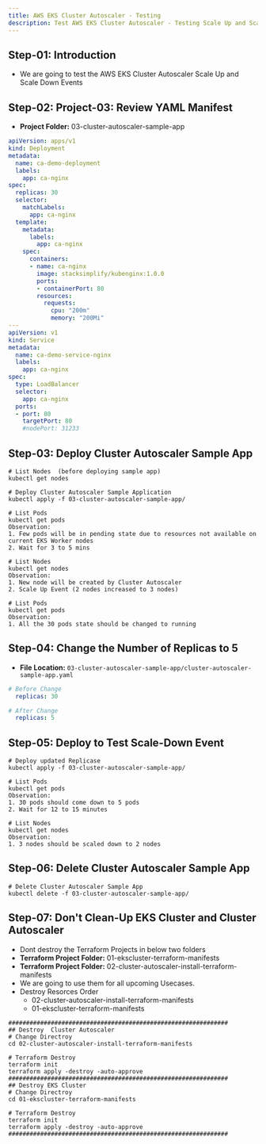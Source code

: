 ```yaml
---
title: AWS EKS Cluster Autoscaler - Testing
description: Test AWS EKS Cluster Autoscaler - Testing Scale Up and Scale Down
---
```


## Step-01: Introduction
- We are going to test the AWS EKS Cluster Autoscaler Scale Up and Scale Down Events

## Step-02: Project-03: Review YAML Manifest
- **Project Folder:** 03-cluster-autoscaler-sample-app
```yaml
apiVersion: apps/v1
kind: Deployment
metadata:
  name: ca-demo-deployment
  labels:
    app: ca-nginx
spec:
  replicas: 30
  selector:
    matchLabels:
      app: ca-nginx
  template:
    metadata:
      labels:
        app: ca-nginx
    spec:
      containers:
      - name: ca-nginx
        image: stacksimplify/kubenginx:1.0.0
        ports:
        - containerPort: 80
        resources:
          requests:
            cpu: "200m"       
            memory: "200Mi"            
---
apiVersion: v1
kind: Service
metadata:
  name: ca-demo-service-nginx
  labels:
    app: ca-nginx
spec:
  type: LoadBalancer
  selector:
    app: ca-nginx
  ports:
  - port: 80
    targetPort: 80
    #nodePort: 31233
```

## Step-03: Deploy Cluster Autoscaler Sample App
```t
# List Nodes  (before deploying sample app)
kubectl get nodes

# Deploy Cluster Autoscaler Sample Application
kubectl apply -f 03-cluster-autoscaler-sample-app/

# List Pods
kubectl get pods
Observation: 
1. Few pods will be in pending state due to resources not available on current EKS Worker nodes
2. Wait for 3 to 5 mins

# List Nodes
kubectl get nodes 
Observation:
1. New node will be created by Cluster Autoscaler
2. Scale Up Event (2 nodes increased to 3 nodes)

# List Pods
kubectl get pods
Observation: 
1. All the 30 pods state should be changed to running
```

## Step-04: Change the Number of Replicas to 5
- **File Location:** `03-cluster-autoscaler-sample-app/cluster-autoscaler-sample-app.yaml`
```yaml
# Before Change
  replicas: 30

# After Change
  replicas: 5  
```

## Step-05: Deploy to Test Scale-Down Event
```t
# Deploy updated Replicase
kubectl apply -f 03-cluster-autoscaler-sample-app/

# List Pods
kubectl get pods
Observation:
1. 30 pods should come down to 5 pods
2. Wait for 12 to 15 minutes

# List Nodes
kubectl get nodes
Observation:
1. 3 nodes should be scaled down to 2 nodes 
```

## Step-06: Delete Cluster Autoscaler Sample App
```t
# Delete Cluster Autoscaler Sample App
kubectl delete -f 03-cluster-autoscaler-sample-app/
```

## Step-07: Don't Clean-Up EKS Cluster and Cluster Autoscaler
- Dont destroy the Terraform Projects in below two folders
- **Terraform Project Folder:** 01-ekscluster-terraform-manifests
- **Terraform Project Folder:** 02-cluster-autoscaler-install-terraform-manifests
- We are going to use them for all upcoming Usecases.
- Destroy Resorces Order
  - 02-cluster-autoscaler-install-terraform-manifests
  - 01-ekscluster-terraform-manifests
```t
##############################################################
## Destroy  Cluster Autoscaler
# Change Directroy
cd 02-cluster-autoscaler-install-terraform-manifests

# Terraform Destroy
terraform init
terraform apply -destroy -auto-approve
##############################################################
## Destroy EKS Cluster
# Change Directroy
cd 01-ekscluster-terraform-manifests

# Terraform Destroy
terraform init
terraform apply -destroy -auto-approve
##############################################################
```